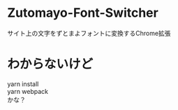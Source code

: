 # Zutomayo-Font-Switcher  
サイト上の文字をずとまよフォントに変換するChrome拡張  

# わからないけど  
yarn install  
yarn webpack  
かな？
